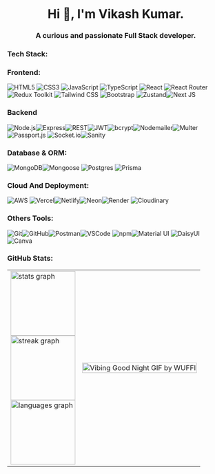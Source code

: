 


<h1 align="center">Hi 👋, I'm Vikash Kumar.</h1>
<h3 align="center">A curious and passionate Full Stack developer.</h3>








### Tech Stack:

### Frontend:

 ![HTML5](https://img.shields.io/badge/html5-%23E34F26.svg?style=for-the-badge&logo=html5&logoColor=white) ![CSS3](https://img.shields.io/badge/css3-%231572B6.svg?style=for-the-badge&logo=css3&logoColor=white) 
 ![JavaScript](https://img.shields.io/badge/JavaScript-F7DF1E?style=for-the-badge&logo=javascript&logoColor=black)
 ![TypeScript](https://img.shields.io/badge/typescript-%23007ACC.svg?style=for-the-badge&logo=typescript&logoColor=white)  ![React](https://img.shields.io/badge/React-61DAFB?style=for-the-badge&logo=react&logoColor=black) ![React Router](https://img.shields.io/badge/React_Router-CA4245?style=for-the-badge&logo=react-router&logoColor=white)  ![Redux Toolkit](https://img.shields.io/badge/Redux_Toolkit-764ABC?style=for-the-badge&logo=redux&logoColor=white)  ![Tailwind CSS](https://img.shields.io/badge/Tailwind_CSS-38B2AC?style=for-the-badge&logo=tailwind-css&logoColor=white)  ![Bootstrap](https://img.shields.io/badge/Bootstrap-7952B3?style=for-the-badge&logo=bootstrap&logoColor=white)  ![Zustand](https://img.shields.io/badge/Zustand-000000?style=for-the-badge&logo=zustand&logoColor=white)![Next JS](https://img.shields.io/badge/Next-black?style=for-the-badge&logo=next.js&logoColor=white)

### Backend
![Node.js](https://img.shields.io/badge/Node.js-339933?style=for-the-badge&logo=node.js&logoColor=white)![Express](https://img.shields.io/badge/Express-000000?style=for-the-badge&logo=express&logoColor=white)![REST](https://img.shields.io/badge/REST_API-00A9E0?style=for-the-badge&logo=rest&logoColor=white)![JWT](https://img.shields.io/badge/JWT-000000?style=for-the-badge&logo=jsonwebtokens&logoColor=white)![bcrypt](https://img.shields.io/badge/bcrypt-262627?style=for-the-badge&logo=bcrypt&logoColor=white)![Nodemailer](https://img.shields.io/badge/Nodemailer-FF5A5F?style=for-the-badge&logo=nodemailer&logoColor=white)![Multer](https://img.shields.io/badge/Multer-7A86A6?style=for-the-badge&logo=multer&logoColor=white)![Passport.js](https://img.shields.io/badge/Passport-34E1A4?style=for-the-badge&logo=passport&logoColor=black)
![Socket.io](https://img.shields.io/badge/Socket.io-010101?style=for-the-badge&logo=socket.io&logoColor=white)![Sanity](https://img.shields.io/badge/Sanity-%23FF4A6F.svg?style=for-the-badge&logo=sanity&logoColor=white)

### Database & ORM:
 ![MongoDB](https://img.shields.io/badge/MongoDB-%234ea94b.svg?style=for-the-badge&logo=mongodb&logoColor=white)![Mongoose](https://img.shields.io/badge/Mongoose-880000?style=for-the-badge&logo=mongoose&logoColor=white)
![Postgres](https://img.shields.io/badge/postgres-%23316192.svg?style=for-the-badge&logo=postgresql&logoColor=white) ![Prisma](https://img.shields.io/badge/Prisma-3982CE?style=for-the-badge&logo=Prisma&logoColor=white)


### Cloud And Deployment:
![AWS](https://img.shields.io/badge/AWS-232F3E?style=for-the-badge&logo=amazon-aws&logoColor=white)
 ![Vercel](https://img.shields.io/badge/Vercel-000000?style=for-the-badge&logo=vercel&logoColor=white)![Netlify](https://img.shields.io/badge/Netlify-00C7B7?style=for-the-badge&logo=netlify&logoColor=white)![Neon](https://img.shields.io/badge/Neon-%2300B4FF.svg?style=for-the-badge&logo=neon&logoColor=white)![Render](https://img.shields.io/badge/Render-%232E2E2E.svg?style=for-the-badge&logo=render&logoColor=white) ![Cloudinary](https://img.shields.io/badge/Cloudinary-2800FF?style=for-the-badge&logo=cloudinary&logoColor=white)
 
 
### Others Tools:
![Git](https://img.shields.io/badge/Git-F05032?style=for-the-badge&logo=git&logoColor=white)![GitHub](https://img.shields.io/badge/GitHub-181717?style=for-the-badge&logo=github&logoColor=white)![Postman](https://img.shields.io/badge/Postman-FF6C37?style=for-the-badge&logo=postman&logoColor=white)![VSCode](https://img.shields.io/badge/VSCode-007ACC?style=for-the-badge&logo=visual-studio-code&logoColor=white)
 ![npm](https://img.shields.io/badge/npm-CB3837?style=for-the-badge&logo=npm&logoColor=white)![Material UI](https://img.shields.io/badge/Material_UI-00B0FF?style=for-the-badge&logo=mui&logoColor=white)
 ![DaisyUI](https://img.shields.io/badge/DaisyUI-51C7B7?style=for-the-badge&logo=daisyui&logoColor=white)![Canva](https://img.shields.io/badge/Canva-%2300C4CC.svg?style=for-the-badge&logo=Canva&logoColor=white)
 
 


### GitHub Stats:


<table align="center" border="0" cellspacing="0" cellpadding="0">
<tr>
 <td>
      <img src="https://github-readme-stats.vercel.app/api?username=becodewala-youtube&hide_title=false&hide_rank=false&show_icons=true&include_all_commits=true&count_private=true&disable_animations=false&theme=dracula&locale=en&hide_border=false" height="150" alt="stats graph" />
      <br/>
      <img src="https://streak-stats.demolab.com?user=becodewala-youtube&locale=en&mode=daily&theme=dracula&hide_border=false&border_radius=5" height="150" alt="streak graph" />
      <br/>
      <img src="https://github-readme-stats.vercel.app/api/top-langs?username=becodewala-youtube&locale=en&hide_title=false&layout=compact&card_width=320&langs_count=5&theme=dracula&hide_border=false" height="150" alt="languages graph" />
    </td>


<td>
      <img src="https://github.com/user-attachments/assets/2973319f-127c-4d3e-bcfb-d863cdd27e7a"
           alt="Vibing Good Night GIF by WUFFI"
           width="100%" />
    </td>

</tr>

</table>




